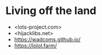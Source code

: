 # Living off the land

- <lots-project.com>
- <hijacklibs.net>
- <https://wadcoms.github.io/>
- <https://lolol.farm/>